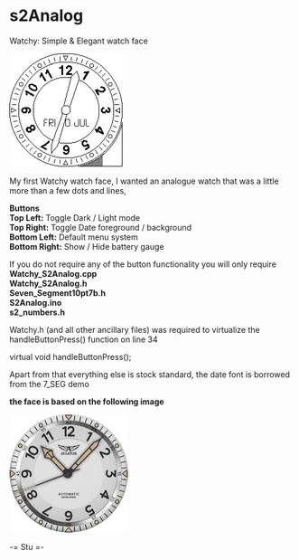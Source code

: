 # s2Analog
Watchy: Simple &amp; Elegant watch face

![Watchy s2Analog watch face](https://raw.githubusercontent.com/StuAngel/s2Analog/main/s2a.gif)

My first Watchy watch face, I wanted an analogue watch that was a little more than a few dots and lines,

<strong>Buttons</strong><br/>
  <strong>Top Left:</strong> Toggle Dark / Light mode<br/>
  <strong>Top Right:</strong> Toggle Date foreground / background<br/>
  <strong>Bottom Left:</strong> Default menu system<br/>
  <strong>Bottom Right:</strong> Show / Hide battery gauge
  

If you do not require any of the button functionality you will only require<br/>
<strong>Watchy_S2Analog.cpp</strong><br/>
<strong>Watchy_S2Analog.h</strong><br/>
<strong>Seven_Segment10pt7b.h</strong><br/>
<strong>S2Analog.ino</strong><br/>
<strong>s2_numbers.h</strong>

Watchy.h (and all other ancillary files) was required to virtualize the handleButtonPress() function on line 34

virtual void handleButtonPress();

Apart from that everything else is stock standard, the date font is borrowed from the 7_SEG demo

<strong>the face is based on the following image</strong>

![Watchy s2Analog watch face](https://raw.githubusercontent.com/StuAngel/s2Analog/main/watch_raw.gif)

-= Stu =-
